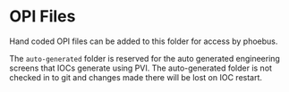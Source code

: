 OPI Files
=========

Hand coded OPI files can be added to this folder for access by phoebus.

The `auto-generated` folder is reserved for the auto generated engineering screens that IOCs generate using PVI. The auto-generated folder is not checked in to git and changes made there will be lost on IOC restart.
